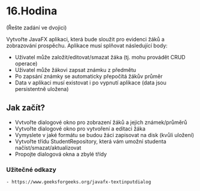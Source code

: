 # 16.Hodina

(Řešte zadání ve dvojici)

Vytvořte JavaFX aplikaci, která bude sloužit pro evidenci žáků a zobrazování prospěchu.
Aplikace musí splňovat následující body:
 - Uživatel může založit/editovat/smazat žáka (tj. mohu provádět CRUD operace)
 - Uživatel může žákovi zapsat známku z předmětu
 - Po zapsání známky se automaticky přepočítá žákův průměr
 - Data v aplikaci musí existovat i po vypnutí aplikace (data jsou persistentně uložena)
 

## Jak začít?
 - Vvtvořte dialogové okno pro zobrazení žáků a jejich známek/průměrů
 - Vytvořte dialogové okno pro vytvoření a editaci žáka
 - Vymyslete v jaké formátu se budou žáci zapisovat na disk (kvůli uložení)
 - Vytvořte třídu StudentRepository, která vám umožní studenta načíst/smazat/aktualizovat
 - Propojte dialogová okna a zbylé třídy

### Užitečné odkazy
    - https://www.geeksforgeeks.org/javafx-textinputdialog
